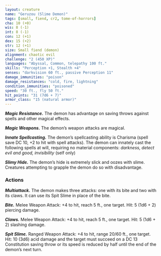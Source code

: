 ```yaml
---
layout: creature
name: "Geruzou (Slime Demon)"
tags: [small, fiend, cr2, tome-of-horrors]
cha: 10 (+0)
wis: 8 (-1)
int: 8 (-1)
con: 12 (+1)
dex: 15 (+2)
str: 12 (+1)
size: Small fiend (demon)
alignment: chaotic evil
challenge: "2 (450 XP)"
languages: "Abyssal, Common, telepathy 100 ft."
skills: "Perception +1, Stealth +4"
senses: "darkvision 60 ft., passive Perception 11"
damage_immunities: "poison"
damage_resistances: "cold, fire, lightning"
condition_immunities: "poisoned"
speed: "30 ft., fly 50 ft."
hit_points: "31 (7d6 + 7)"
armor_class: "15 (natural armor)"
---
```


***Magic Resistance.*** The demon has advantage on saving throws against
spells and other magical effects.

***Magic Weapons.*** The demon’s weapon attacks are magical.

***Innate Spellcasting.*** The demon’s spellcasting ability is Charisma (spell
save DC 10, +2 to hit with spell attacks). The demon can innately cast
the following spells at will, requiring no material components: <i>darkness,
detect evil and good, invisibility</i> (self only)

***Slimy Hide.*** The demon’s hide is extremely slick and oozes with slime.
Creatures attempting to grapple the demon do so with disadvantage.

### Actions

***Multiattack.*** The demon makes three attacks: one with its bite and two
with its claws. It can use its Spit Slime in place of the bite.

***Bite.*** Melee Weapon Attack: +4 to hit, reach 5 ft., one target. Hit: 5 (1d6 + 2) piercing damage.

***Claws.*** Melee Weapon Attack: +4 to hit, reach 5 ft., one target.
Hit: 5 (1d6 + 2) slashing damage.

***Spit Slime.*** Ranged Weapon Attack: +4 to hit, range 20/60 ft.,
one target. Hit: 10 (3d6) acid damage and the target must succeed
on a DC 13 Constitution saving throw or its speed is reduced by half
until the end of the demon’s next turn.
